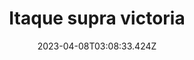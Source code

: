 ---
title: "Itaque supra victoria"
date: 2023-04-08T03:08:33.424Z
permalink: "/itaque-supra-victoria/"
---